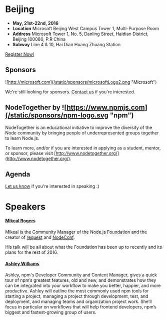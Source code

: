 # Beijing

* **May, 21st-22nd, 2016**
* **Location** Microsoft Beijing West Campus Tower 1, Multi-Purpose Room
* **Address** Microsoft Tower 1, No. 5, Danling Street, Haidian District, Beijing 100080, P.R China
* **Subway** Line 4 & 10, Hai Dian Huang Zhuang Station

<a class="button" href="https://www.regonline.com/Register/Checkin.aspx?EventID=1813427">Register Now!</a>

## Sponsors

![http://microsoft.com](/static/sponsors/microsoftLogo2.png "Microsoft")

We're still looking for sponsors. <a href="mailto:tbenzies@linuxfoundation.org?subject=Node.js%20Live%20Sponsorship">Contact us</a> if you're interested.

## NodeTogether by ![https://www.npmjs.com](/static/sponsors/npm-logo.svg "npm")

NodeTogether is an educational initiative to improve the diversity of the Node community by bringing people of underrepresented groups together to learn Node.js.

To learn more, and/or if you are interested in applying as a student, mentor, or sponsor, please visit [http://www.nodetogether.org/](http://www.nodetogether.org/).

## Agenda

[Let us know](https://github.com/nodejs/live.nodejs.org#interested-in-speaking) 
if you're interested in speaking :)

# Speakers

#### [Mikeal Rogers](https://twitter.com/mikeal)

Mikeal is the Community Manager of the Node.js Foundation and the creator of 
[request](https://github.com/request/request) and [NodeConf](http://www.nodeconf.com).

His talk will be all about what the Foundation has been up to recently and its plans for 
the rest of 2016.

#### [Ashley Williams](https://github.com/ashleygwilliams)

Ashley, npm's Developer Community and Content Manager, gives a quick tour of npm’s greatest 
features, old and new, and demonstrates how they can be integrated into your workflow to make 
you better, happier, and more productive. Ashley will outline the most commonly used npm tools 
for starting a project, managing a project through development, test, and deployment, and 
managing teams and organization project work. She’ll focus in particular on workflows that 
will help frontend developers, npm’s biggest and fastest-growing group of users.
